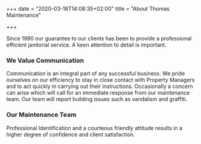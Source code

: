 +++
date = "2020-03-18T14:08:35+02:00"
title = "About Thomas Maintenance"

+++

Since 1990 our guarantee to our clients has been to provide a professional efficient janitorial service.  A keen attention to detail is important.

### We Value Communication

Communication is an integral part of any successful business. We pride ourselves on our efficiency to stay in close contact with Property Managers and to act quickly in carrying out their instructions. Occasionally a concern can arise which will call for an immediate response from our maintenance team. Our team will report building issues such as vandalism and graffiti.

### Our Maintenance Team

Professional Identification and a courteous friendly attitude results in a higher degree of confidence and client satisfaction.

